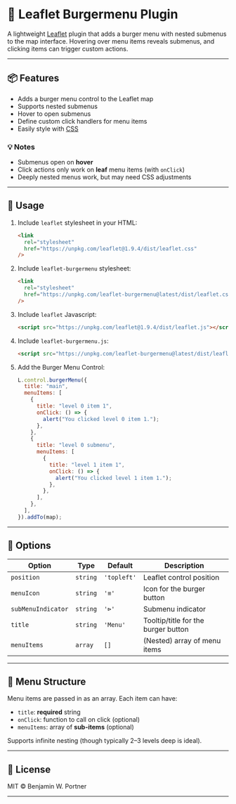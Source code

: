 # 🍔 Leaflet Burgermenu Plugin

A lightweight [Leaflet](https://leafletjs.com/) plugin that adds a burger menu with nested submenus to the map interface.
Hovering over menu items reveals submenus, and clicking items can trigger custom actions.

---

## 📦 Features

- Adds a burger menu control to the Leaflet map
- Supports nested submenus
- Hover to open submenus
- Define custom click handlers for menu items
- Easily style with [CSS](dist/leaflet-burgermenu.css)

### 💡 Notes

- Submenus open on **hover**
- Click actions only work on **leaf** menu items (with `onClick`)
- Deeply nested menus work, but may need CSS adjustments

---

## 🧪 Usage

1. Include `leaflet` stylesheet in your HTML:
   ```html
   <link
     rel="stylesheet"
     href="https://unpkg.com/leaflet@1.9.4/dist/leaflet.css"
   />
   ```
2. Include `leaflet-burgermenu` stylesheet:
   ```html
   <link
     rel="stylesheet"
     href="https://unpkg.com/leaflet-burgermenu@latest/dist/leaflet.css"
   />
   ```
3. Include `leaflet` Javascript:
   ```html
   <script src="https://unpkg.com/leaflet@1.9.4/dist/leaflet.js"></script>
   ```
4. Include `leaflet-burgermenu.js`:
   ```html
   <script src="https://unpkg.com/leaflet-burgermenu@latest/dist/leaflet-burgermenu.umd.min.js"></script>
   ```
5. Add the Burger Menu Control:
   ```js
   L.control.burgerMenu({
     title: "main",
     menuItems: [
       {
         title: "level 0 item 1",
         onClick: () => {
           alert("You clicked level 0 item 1.");
         },
       },
       {
         title: "level 0 submenu",
         menuItems: [
           {
             title: "level 1 item 1",
             onClick: () => {
               alert("You clicked level 1 item 1.");
             },
           },
         ],
       },
     ],
   }).addTo(map);
   ```

---

## 🧩 Options

| Option             | Type       | Default     | Description                                |
|--------------------|------------|-------------|--------------------------------------------|
| `position`         | `string`   | `'topleft'` | Leaflet control position                   |
| `menuIcon`         | `string`   | `'≡'`       | Icon for the burger button                 |
| `subMenuIndicator` | `string`   | `'⊳'`       | Submenu indicator                          |
| `title`            | `string`   | `'Menu'`    | Tooltip/title for the burger button        |
| `menuItems`        | `array`    | `[]`        | (Nested) array of menu items               |

---

## 📁 Menu Structure

Menu items are passed in as an array. Each item can have:

- `title`: **required** string
- `onClick`: function to call on click (optional)
- `menuItems`: array of **sub-items** (optional)

Supports infinite nesting (though typically 2–3 levels deep is ideal).

---

## 📜 License

MIT © Benjamin W. Portner

---